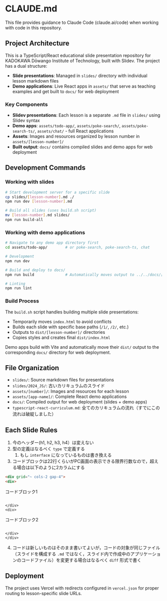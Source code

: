 # CLAUDE.md

This file provides guidance to Claude Code (claude.ai/code) when working with code in this repository.

## Project Architecture

This is a TypeScript/React educational slide presentation repository for KADOKAWA Dōwango Institute of Technology, built with Slidev. The project has a dual structure:

- **Slide presentations**: Managed in `slides/` directory with individual lesson markdown files
- **Demo applications**: Live React apps in `assets/` that serve as teaching examples and get built to `docs/` for web deployment

### Key Components

- **Slidev presentations**: Each lesson is a separate `.md` file in `slides/` using Slidev syntax
- **Demo apps**: `assets/todo-app/`, `assets/poke-search/`, `assets/poke-search-ts/`, `assets/chat/` - full React applications
- **Assets**: Images and resources organized by lesson number in `assets/[lesson-number]/`
- **Built output**: `docs/` contains compiled slides and demo apps for web deployment

## Development Commands

### Working with slides
```bash
# Start development server for a specific slide
cp slides/[lesson-number].md ./
npm run dev [lesson-number].md

# Build all slides (uses build.sh script)
mv [lesson-number].md slides/
npm run build-all
```

### Working with demo applications
```bash
# Navigate to any demo app directory first
cd assets/todo-app/        # or poke-search, poke-search-ts, chat

# Development
npm run dev

# Build and deploy to docs/
npm run build              # Automatically moves output to ../../docs/[app-name]

# Linting
npm run lint
```

### Build Process

The `build.sh` script handles building multiple slide presentations:
- Temporarily moves `index.html` to avoid conflicts
- Builds each slide with specific base paths (`/1/`, `/2/`, etc.)
- Outputs to `dist/[lesson-number]/` directories
- Copies styles and creates final `dist/index.html`

Demo apps build with Vite and automatically move their `dist/` output to the corresponding `docs/` directory for web deployment.

## File Organization

- `slides/`: Source markdown files for presentations
- `slides/2024_JS/`: 古いカリキュラムのスライド
- `assets/[number]/`: Images and resources for each lesson
- `assets/[app-name]/`: Complete React demo applications
- `docs/`: Compiled output for web deployment (slides + demo apps)
- `typescript-react-curriculum.md`: 全てのカリキュラムの流れ（すでにこの流れは破綻しました）


## Each Slide Rules

1. 今のヘッダー(h1, h2, h3, h4）は変えない
2. 型の定義はなるべく `type` で定義する
   1. もし `interface` になっているものは書き換える
3. コードブロックは22行くらいがPC画面の表示できる限界行数なので，超える場合は以下のように2カラムにする
  ```md
  <div grid="~ cols-2 gap-4">
  <div>
  ```
  コードブロック1
  ```

  </div>
  <div>

  ```
  コードブロック2
  ```

  </div>
  </div>
  ```
4. コードは新しいものはそのまま書いてよいが，コードの対象が同じファイル（スライドを構成する `.md` ではなく，スライド内で作成中のアプリケーションのコードファイル）を変更する場合はなるべく `diff` 形式で書く

## Deployment

The project uses Vercel with redirects configured in `vercel.json` for proper routing to lesson-specific slide URLs.